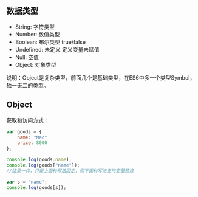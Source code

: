 ## 数据类型
* String: 字符类型
* Number: 数值类型
* Boolean: 布尔类型 true/false
* Undefined: 未定义 定义变量未赋值
* Null: 空值
* Object: 对象类型

说明：Object是复杂类型，前面几个是基础类型，在ES6中多一个类型Symbol，独一无二的类型。

## Object
获取和访问方式：
```js
var goods = {
	name: "Mac"
    price: 8000
};

console.log(goods.name);
console.log(goods["name"]);
//结果一样，只是上面种写法固定，而下面种写法支持变量替换

var s = "name";
console.log(goods[s]);
```
